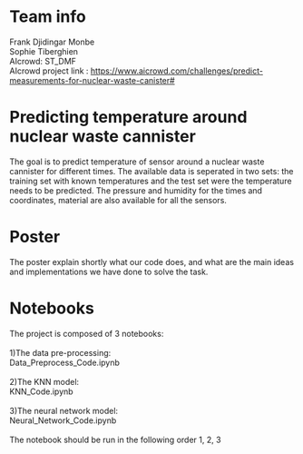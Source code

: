  # Team info

Frank Djidingar Monbe\
Sophie Tiberghien\
AIcrowd: ST_DMF\
AIcrowd project link : https://www.aicrowd.com/challenges/predict-measurements-for-nuclear-waste-canister#




# Predicting temperature around nuclear waste cannister

The goal is to predict temperature of sensor around a nuclear waste cannister for different times. The available data is seperated in two sets: the training set with known temperatures and the test set were the temperature needs to be predicted. The pressure and humidity for the times and coordinates, material are also available for all the sensors. 


# Poster

The poster explain shortly what our code does, and what are the main ideas and implementations we have done to solve the task.


# Notebooks

The project is composed of 3 notebooks:\
\
	1)The data pre-processing:\
		Data_Preprocess_Code.ipynb\
\
	2)The KNN model:\
		KNN_Code.ipynb\
\
	3)The neural network model:\
		Neural_Network_Code.ipynb\
\
The notebook should be run in the following order 1, 2, 3




